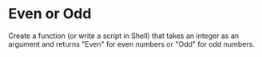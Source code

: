 # Even or Odd 

Create a function (or write a script in Shell) that takes an integer as an argument and returns "Even" for even numbers or "Odd" for odd numbers.